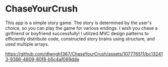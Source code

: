 # ChaseYourCrush

This app is a simple story game.
The story is determined by the user's choice, so you can play the game for various endings. I wish you chase a girlfriend or boyfriend successfully!
I utilized MVC design patterns to efficiently distribute code, constructed story brains using structure, and used multiple arrays.


https://github.com/dlwngh1367/ChaseYourCrush/assets/107776511/bc132413-9366-4809-80f8-b5c4af069dde
